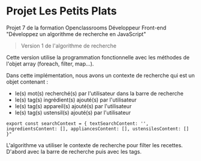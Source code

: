 # Projet Les Petits Plats

Projet 7 de la formation Openclassrooms Développeur Front-end
"Développez un algorithme de recherche en JavaScript"

> Version 1 de l'algorithme de recherche

Cette version utilise la programmation fonctionnelle avec les méthodes de l'objet array (foreach, filter, map...).

Dans cette implémentation, nous avons un contexte de recherche qui est un objet contenant :

- le(s) mot(s) recherché(s) par l'utilisateur dans la barre de recherche
- le(s) tag(s) ingrédient(s) ajouté(s) par l'utilisateur
- le(s) tag(s) appareil(s) ajouté(s) par l'utilisateur
- le(s) tag(s) ustensil(s) ajouté(s) par l'utilisateur

`export const searchContext = {
  textSearchContent: '',
  ingredientsContent: [],
  appliancesContent: [],
  ustensilesContent: []
}"`

L'algorithme va utiliser le contexte de recherche pour filter les recettes. D'abord avec la barre de recherche puis avec les tags.

